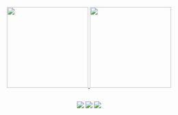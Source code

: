 <div align="center">
  <a href="https://github.com/LuisaKeys/">
  <img height="190em" src="https://github-readme-stats.vercel.app/api?username=LuisaKeys&show_icons=true&theme=ocean_dark&include_all_commits=true&count_private=true"/>
  <img height="190em" src="https://github-readme-stats.vercel.app/api/top-langs/?username=LuisaKeys&layout=compact&langs_count=7&theme=ocean_dark"/>
  
</div>
  
  ##
 
<div align="center">
  <a href = "luisalima0602@gmail.com@gmail.com"><img src="https://img.shields.io/badge/-Gmail-151A28?style=for-the-badge&logo=gmail&logoColor=92D534" target="_blank"></a>
  <a href="https://www.linkedin.com/in/luísa-lima-176185236/" target="_blank"><img src="https://img.shields.io/badge/-LinkedIn-151A28?style=for-the-badge&logo=linkedin&logoColor=92D534" target="_blank"></a> 
  <a href="https://replit.com/@LuisaWeydner" target="_blank"><img src="https://img.shields.io/badge/Replit-151A28?style=for-the-badge&logo=rss&logoColor=92D534" target="_blank"></a> 
</div>
